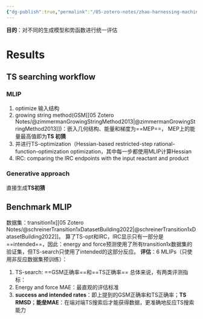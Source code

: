 ```yaml
---
{"dg-publish":true,"permalink":"/05-zotero-notes/zhao-harnessing-machine-learning2025/","title":"Harnessing machine learning to enhance transition state search with interatomic potentials and generative models","noteIcon":"","created":"2025-06-13T20:51","updated":"2025-07-02T10:38"}
---
```


**目的**：对不同的生成模型和势函数进行统一评估
# Results
## TS searching workflow
### **MLIP**
1. optimize 输入结构
2. growing string method(GSM[[05 Zotero Notes/@zimmermanGrowingStringMethod2013\|@zimmermanGrowingStringMethod2013]])：嵌入几何结构、能量和梯度为==MEP==， MEP上的能量最高值即为**TS 初猜**
3. 并进行TS-optimization（Hessian-based restricted-step rational-function-optimization optimization，其中每一步都使用MLIP计算Hessian
4. IRC: comparing the IRC endpoints with the input reactant and product
### **Generative approach**
直接生成**TS初猜** 
## Benchmark MLIP
数据集：transition1x[[05 Zotero Notes/@schreinerTransition1xDatasetBuilding2022\|@schreinerTransition1xDatasetBuilding2022]]。
算了TS-opt和IRC，IRC显示只有一部分是==intended==，因此：energy and force预测使用了所有transition1x数据集的验证集，但TS-search只使用了intended的这部分反应。
**评估**：6 MLIPs（只使用非反应数据集预训练）：
1. TS-search: ==GSM正确率==和==TS正确率==
总体来说，有两类评测指标：
1. Energy and force MAE：最直观的评估标准
2. **success and intended rates**：即上提到的GSM正确率和TS正确率；**TS RMSD**；**能垒MAE**：在端对端TS搜索后才能获得数据，更准确地反应TS搜索能力
